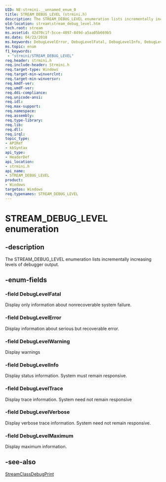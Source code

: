 ```yaml
---
UID: NE:strmini.__unnamed_enum_0
title: STREAM_DEBUG_LEVEL (strmini.h)
description: The STREAM_DEBUG_LEVEL enumeration lists incrementally increasing levels of debugger output.
old-location: stream\stream_debug_level.htm
tech.root: stream
ms.assetid: 42d70c1f-5cce-4097-849d-a5aa05b669b5
ms.date: 04/23/2018
ms.keywords: DebugLevelError, DebugLevelFatal, DebugLevelInfo, DebugLevelMaximum, DebugLevelTrace, DebugLevelVerbose, DebugLevelWarning, STREAM_DEBUG_LEVEL, STREAM_DEBUG_LEVEL enumeration [Streaming Media Devices], ks-struct_9820cc1d-0d8b-43a8-b1a2-bca3f8a23d22.xml, stream.stream_debug_level, strmini/DebugLevelError, strmini/DebugLevelFatal, strmini/DebugLevelInfo, strmini/DebugLevelMaximum, strmini/DebugLevelTrace, strmini/DebugLevelVerbose, strmini/DebugLevelWarning, strmini/STREAM_DEBUG_LEVEL
ms.topic: enum
f1_keywords:
 - "strmini/STREAM_DEBUG_LEVEL"
req.header: strmini.h
req.include-header: Strmini.h
req.target-type: Windows
req.target-min-winverclnt: 
req.target-min-winversvr: 
req.kmdf-ver: 
req.umdf-ver: 
req.ddi-compliance: 
req.unicode-ansi: 
req.idl: 
req.max-support: 
req.namespace: 
req.assembly: 
req.type-library: 
req.lib: 
req.dll: 
req.irql: 
topic_type:
- APIRef
- kbSyntax
api_type:
- HeaderDef
api_location:
- strmini.h
api_name:
- STREAM_DEBUG_LEVEL
product:
- Windows
targetos: Windows
req.typenames: STREAM_DEBUG_LEVEL
---
```


# STREAM_DEBUG_LEVEL enumeration


## -description


The STREAM_DEBUG_LEVEL enumeration lists incrementally increasing levels of debugger output.


## -enum-fields




### -field DebugLevelFatal

Display only information about nonrecoverable system failure.


### -field DebugLevelError

Display information about serious but recoverable error.


### -field DebugLevelWarning

Display warnings


### -field DebugLevelInfo

Display status information. System must remain responsive.


### -field DebugLevelTrace

Display trace information. System need not remain responsive


### -field DebugLevelVerbose

Display verbose trace information. System need not remain responsive.


### -field DebugLevelMaximum

Display maximum information.


## -see-also




<a href="https://docs.microsoft.com/windows-hardware/drivers/ddi/strmini/nf-strmini-streamclassdebugprint">StreamClassDebugPrint</a>
 

 

